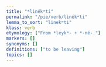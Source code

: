 ```yaml
---
title: "*linékʷti"
permalink: "/pie/verb/linékʷti"
lemma_to_sort: "linekʷti"
klass: verb
etymology: ["From *leykʷ- +‎ *-né-."]
markers: []
synonyms: []
definitions: ["to be leaving"]
topics: []
---
```


